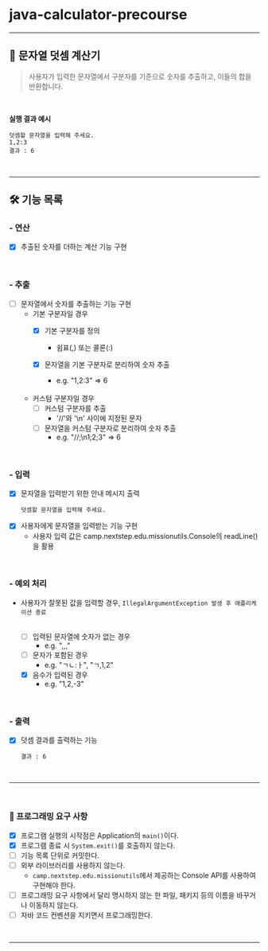 # java-calculator-precourse

-----


## 🧮 문자열 덧셈 계산기
> 사용자가 입력한 문자열에서 구분자를 기준으로 숫자를 추출하고, 이들의 합을 반환합니다.

<br/>



**실행 결과 예시**
```
덧셈할 문자열을 입력해 주세요.
1,2:3
결과 : 6
```
<br/>

-----

## 🛠️ 기능 목록

### - 연산
  - [X] 추출된 숫자를 더하는 계산 기능 구현

<br/>

### - 추출
  - [ ] 문자열에서 숫자를 추출하는 기능 구현
    - 기본 구분자일 경우
      - [X] 기본 구분자를 정의 
        - 쉼표(,) 또는 콜론(:)
      - [X] 문자열을 기본 구분자로 분리하여 숫자 추출
        - e.g. "1,2:3" => 6
        
        <br/>
    - 커스텀 구분자일 경우
      - [ ] 커스텀 구분자를 추출
        - '//'와 '\n' 사이에 지정된 문자
      - [ ] 문자열을 커스텀 구분자로 분리하여 숫자 추출
        - e.g. "//;\n1;2;3" => 6

<br/>

### - 입력
  - [X] 문자열을 입력받기 위한 안내 메시지 출력 <br/>
    ```
    덧셈할 문자열을 입력해 주세요.
    ```
  - [X] 사용자에게 문자열을 입력받는 기능 구현
    - 사용자 입력 값은 camp.nextstep.edu.missionutils.Console의 readLine()을 활용

<br/>

### - 예외 처리
  - 사용자가 잘못된 값을 입력할 경우, `IllegalArgumentException 발생 후 애플리케이션 종료`
  
    <br/>

    - [ ] 입력된 문자열에 숫자가 없는 경우
      - e.g. ",,,"
    - [ ] 문자가 포함된 경우
      - e.g. "ㄱㄴ:ㅏ", "ㄱ,1,2"
    - [X] 음수가 입력된 경우
      - e.g. "1,2,-3"

<br/>

### - 출력
  - [X] 덧셈 결과를 출력하는 기능
    ```
    결과 : 6
    ```

<br/>

-----

<br/>

<!--
### **💭 커스텀 구분자에 대한 예외 처리**
> 커스텀 구분자는 '//'와 '\n' 사이에 지정된 문자로 특수문자, 기호, 숫자, 영문자, 조합된 문자열 등이 올 수 있다.

- [ ] 커스텀 구분자가 여러 개인 경우
  - e.g. "//!;\n", "//abc;1\n"
- [ ] 커스텀 구분자가 정의되지 않은 경우
  - e.g. "//\n"
- [ ] 기본 구분자와 커스텀 구분자를 혼합하여 사용할 경우
  - e.g. "//;\n1;2:3"

<br/>

---
-->

### 📜 프로그래밍 요구 사항
  - [X] 프로그램 실행의 시작점은 Application의 `main()`이다.
  - [X] 프로그램 종료 시 `System.exit()`를 호출하지 않는다.
  - [ ] 기능 목록 단위로 커밋한다.
  - [ ] 외부 라이브러리를 사용하지 않는다.
    - `camp.nextstep.edu.missionutils`에서 제공하는 Console API를 사용하여 구현해야 한다.
  - [ ] 프로그래밍 요구 사항에서 달리 명시하지 않는 한 파일, 패키지 등의 이름을 바꾸거나 이동하지 않는다.
  - [ ] 자바 코드 컨벤션을 지키면서 프로그래밍한다.

<br/>

-----
